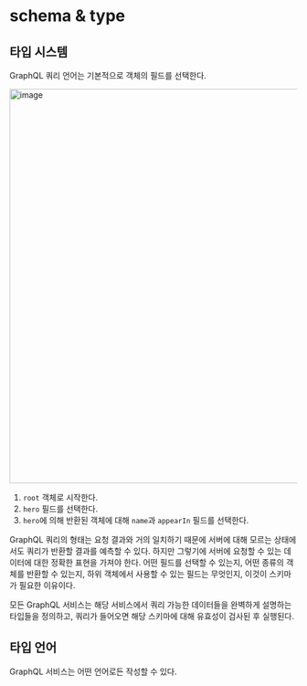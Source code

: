 # schema & type

## 타입 시스템

GraphQL 쿼리 언어는 기본적으로 객체의 필드를 선택한다.

<img width="691" alt="image" src="https://user-images.githubusercontent.com/98325285/203810246-1d3ba758-5bd1-4c18-8952-8326a45d573f.png">

1. `root` 객체로 시작한다.
2. `hero` 필드를 선택한다.
3. `hero`에 의해 반환된 객체에 대해 `name`과 `appearIn` 필드를 선택한다.

GraphQL 쿼리의 형태는 요청 결과와 거의 일치하기 때문에 서버에 대해 모르는 상태에서도 쿼리가 반환할 결과를 예측할 수 있다. 하지만 그렇기에 서버에 요청할 수 있는 데이터에 대한 정확한 표현을 가져야 한다. 어떤 필드를 선택할 수 있는지, 어떤 종류의 객체를 반환할 수 있는지, 하위 객체에서 사용할 수 있는 필드는 무엇인지, 이것이 스키마가 필요한 이유이다.

모든 GraphQL 서비스는 해당 서비스에서 쿼리 가능한 데이터들을 완벽하게 설명하는 타입들을 정의하고, 쿼리가 들어오면 해당 스키마에 대해 유효성이 검사된 후 실행된다.

## 타입 언어

GraphQL 서비스는 어떤 언어로든 작성할 수 있다.